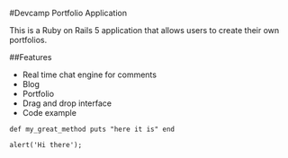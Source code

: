 #Devcamp Portfolio Application

This is a Ruby on Rails 5 application that allows users to create their own portfolios.

##Features

- Real time chat engine for comments
- Blog
- Portfolio
- Drag and drop interface
- Code example

`def my_great_method
  puts "here it is"
end`

`alert('Hi there');`
